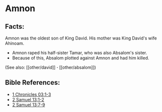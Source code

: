 # Amnon #

## Facts: ##

Amnon was the oldest son of King David. His mother was King David's wife Ahinoam.

* Amnon raped his half-sister Tamar, who was also Absalom's sister.
* Because of this, Absalom plotted against Amnon and had him killed.

(See also: [[other/david]] **·** [[other/absalom]])

## Bible References: ##

* [1 Chronicles 03:1-3](en/tn/1ch/help/03/01)
* [2 Samuel 13:1-2](en/tn/2sa/help/13/01)
* [2 Samuel 13:7-9](en/tn/2sa/help/13/07)